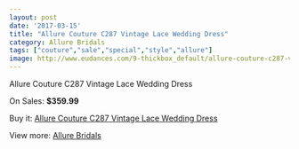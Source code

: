 ```yaml
---
layout: post
date: '2017-03-15'
title: "Allure Couture C287 Vintage Lace Wedding Dress"
category: Allure Bridals
tags: ["couture","sale","special","style","allure"]
image: http://www.eudances.com/9-thickbox_default/allure-couture-c287-vintage-lace-wedding-dress.jpg
---
```

Allure Couture C287 Vintage Lace Wedding Dress

On Sales: **$359.99**
<a href="https://www.eudances.com/en/allure-bridals/4-allure-couture-c287-vintage-lace-wedding-dress.html"><amp-img layout="responsive" width="600" height="600" src="//www.eudances.com/9-thickbox_default/allure-couture-c287-vintage-lace-wedding-dress.jpg" alt="Allure Couture C287 Vintage Lace Wedding Dress 0" /></a>
<a href="https://www.eudances.com/en/allure-bridals/4-allure-couture-c287-vintage-lace-wedding-dress.html"><amp-img layout="responsive" width="600" height="600" src="//www.eudances.com/12-thickbox_default/allure-couture-c287-vintage-lace-wedding-dress.jpg" alt="Allure Couture C287 Vintage Lace Wedding Dress 1" /></a>
<a href="https://www.eudances.com/en/allure-bridals/4-allure-couture-c287-vintage-lace-wedding-dress.html"><amp-img layout="responsive" width="600" height="600" src="//www.eudances.com/11-thickbox_default/allure-couture-c287-vintage-lace-wedding-dress.jpg" alt="Allure Couture C287 Vintage Lace Wedding Dress 2" /></a>
<a href="https://www.eudances.com/en/allure-bridals/4-allure-couture-c287-vintage-lace-wedding-dress.html"><amp-img layout="responsive" width="600" height="600" src="//www.eudances.com/10-thickbox_default/allure-couture-c287-vintage-lace-wedding-dress.jpg" alt="Allure Couture C287 Vintage Lace Wedding Dress 3" /></a>

Buy it: [Allure Couture C287 Vintage Lace Wedding Dress](https://www.eudances.com/en/allure-bridals/4-allure-couture-c287-vintage-lace-wedding-dress.html "Allure Couture C287 Vintage Lace Wedding Dress")

View more: [Allure Bridals](https://www.eudances.com/en/2-allure-bridals "Allure Bridals")